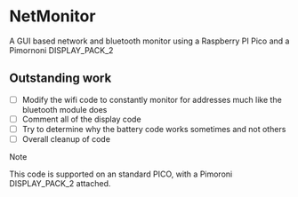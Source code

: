 # NetMonitor

A GUI based network and bluetooth monitor using a Raspberry PI Pico and a Pimornoni DISPLAY_PACK_2


## Outstanding work
- [ ] Modify the wifi code to constantly monitor for addresses much like the bluetooth module does
- [ ] Comment all of the display code
- [ ] Try to determine why the battery code works sometimes and not others
- [ ] Overall cleanup of code

> [!NOTE]
> This code is supported on an standard PICO, with a Pimoroni DISPLAY_PACK_2 attached.
> 
